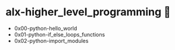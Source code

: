 # alx-higher_level_programming :snake:

- 0x00-python-hello_world
- 0x01-python-if_else_loops_functions
- 0x02-python-import_modules
